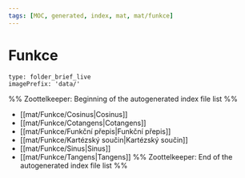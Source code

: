 ```yaml
---
tags: [MOC, generated, index, mat, mat/funkce]
---
```

# Funkce
```ccard
type: folder_brief_live
imagePrefix: 'data/'
```
%% Zoottelkeeper: Beginning of the autogenerated index file list  %%
-  [[mat/Funkce/Cosinus|Cosinus]]
-  [[mat/Funkce/Cotangens|Cotangens]]
-  [[mat/Funkce/Funkční přepis|Funkční přepis]]
-  [[mat/Funkce/Kartézský součin|Kartézský součin]]
-  [[mat/Funkce/Sinus|Sinus]]
-  [[mat/Funkce/Tangens|Tangens]]
%% Zoottelkeeper: End of the autogenerated index file list  %%
